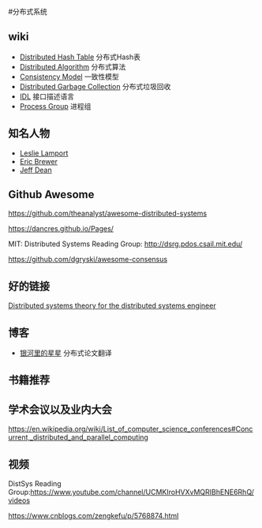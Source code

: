#分布式系统

## wiki

* [Distributed Hash Table](https://en.wikipedia.org/wiki/Distributed_hash_table) 分布式Hash表
* [Distributed Algorithm](https://en.wikipedia.org/wiki/Distributed_algorithm) 分布式算法
* [Consistency Model](https://en.wikipedia.org/wiki/Consistency_model) 一致性模型
* [Distributed Garbage Collection](https://en.wikipedia.org/wiki/Distributed_garbage_collection) 分布式垃圾回收
* [IDL](https://en.wikipedia.org/wiki/Interface_description_language) 接口描述语言
* [Process Group](https://en.wikipedia.org/wiki/Process_group) 进程组

## 知名人物
* [Leslie Lamport](https://en.wikipedia.org/wiki/Leslie_Lamport)
* [Eric Brewer](https://en.wikipedia.org/wiki/Eric_Brewer_(scientist))
* [Jeff Dean](https://en.wikipedia.org/wiki/Jeff_Dean)


## Github Awesome

https://github.com/theanalyst/awesome-distributed-systems

https://dancres.github.io/Pages/

MIT: Distributed Systems Reading Group: http://dsrg.pdos.csail.mit.edu/

https://github.com/dgryski/awesome-consensus


## 好的链接

[Distributed systems theory for the distributed systems engineer](https://www.the-paper-trail.org/post/2014-08-09-distributed-systems-theory-for-the-distributed-systems-engineer/)


## 博客
* [银河里的星星](http://duanple.com/?p=170) 分布式论文翻译



## 书籍推荐



## 学术会议以及业内大会

https://en.wikipedia.org/wiki/List_of_computer_science_conferences#Concurrent,_distributed_and_parallel_computing



## 视频

DistSys Reading Group:https://www.youtube.com/channel/UCMKIroHVXvMQRIBhENE6RhQ/videos

https://www.cnblogs.com/zengkefu/p/5768874.html

